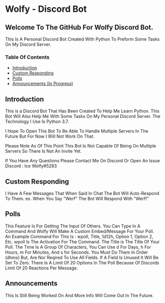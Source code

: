 # Wolfy - Discord Bot
## Welcome To The GitHub For Wolfy Discord Bot.
This Is A Personal Discord Bot Created With Python To Preform Some Tasks On My Discord Server.



### Table Of Contents
- [Introduction](#introduction)
- [Custom Responding](#custom-responding)
- [Polls](#polls)
- [Announcements (In Progress)](#announcements)


## Introduction
This is a Discord Bot That Has Been Created To Help Me Learn Python. This Bot Will Also Help Me With Some Tasks On My Personal Discord Server.
The Technology I Use Is Python 3.7.

I Hope To Open This Bot To Be Able To Handle Multiple Servers In The Future But For Now I Will Not Work On That.

Please Note As Of This Point This Bot Is Not Capable Of Being On Multiple Servers So There Is Not An Invite Yet.

If You Have Any Questions Please Contact Me On Discord Or Open An Issue
Discord : Ice Wolfy#5283


## Custom Responding
I Have A Few Messages That When Said In Chat The Bot Will Auto-Respond To Them.
ex. When You Say "Werf" The Bot Will Respond With "Werf!"


## Polls
This Feature Is For Getting The Input Of Others. You Can Type In A Command And Wolfy Will Make A Custom Embed/Message For Your Poll.
An Example Command For This Is : wpoll, Title, 1d12h, Option 1, Option 2, Etc.
wpoll Is The Activation For The Command. The Title is The Title Of Your Poll. The Time Is A Group Of Characters, You Can Use d For Days, h For Hours, m For Minutes, And s for Seconds. You Must Do Them In Order (dhms) But, Are Nor Reqired To Use All Fields. If A Field Is Unused It Will Be Set To Zero. There Is A Limit Of 20 Options In The Poll Because Of Discords Limit Of 20 Reactions Per Message.

## Announcements
This Is Still Being Worked On And More Info Will Come Out In The Future.